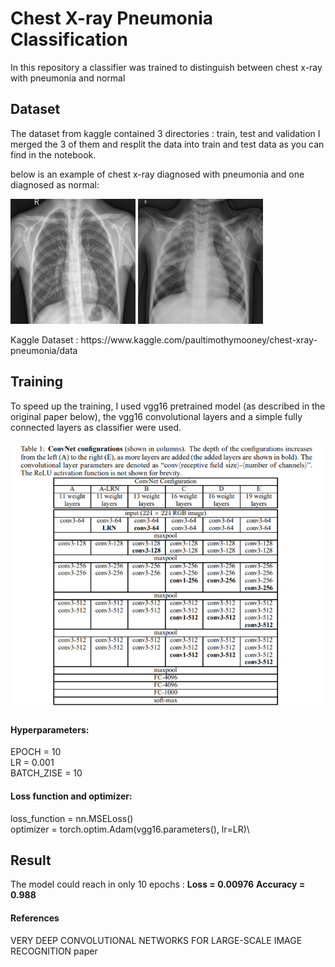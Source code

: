 # Chest X-ray Pneumonia Classification

In this repository a classifier was trained to distinguish between chest x-ray with pneumonia and normal
## Dataset
The dataset from kaggle contained 3 directories : train, test and validation
I merged the 3 of them and resplit the data into train and test data as you can find in the notebook.

below is an example of chest x-ray diagnosed with pneumonia and one diagnosed as normal:

<p float="left">
  <img src="/dataset/NORMAL/IM-0001-0001.jpeg" width="200"  height="200" title="NORMAL" />
  <img src="/dataset/PNEUMONIA/person3_virus_17.jpeg" width="200" height="200" title="PNEUMONIA"/> 
</p>
Kaggle Dataset : https://www.kaggle.com/paultimothymooney/chest-xray-pneumonia/data

## Training
To speed up the training, I used vgg16 pretrained model (as described in the original paper below), the vgg16 convolutional layers and a simple fully connected layers as classifier were used.

![GitHub Logo](/assets/vgg_architecture.PNG)

#### Hyperparameters:
EPOCH = 10\
LR = 0.001\
BATCH_ZISE = 10

#### Loss function and optimizer:
loss_function = nn.MSELoss()\
optimizer = torch.optim.Adam(vgg16.parameters(), lr=LR)\

## Result
The model could reach in only 10 epochs :
**Loss = 0.00976**
**Accuracy = 0.988**


#### References
VERY DEEP CONVOLUTIONAL NETWORKS FOR LARGE-SCALE IMAGE RECOGNITION paper
